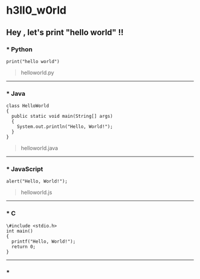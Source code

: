 # h3ll0_w0rld

## Hey , let's print "hello world" !!

### * Python 
```
print("hello world")
```
> helloworld.py

---

### * Java
```
class HelloWorld
{
  public static void main(String[] args) 
  {
    System.out.println("Hello, World!"); 
  }
}
```
> helloworld.java

---

### * JavaScript
```
alert("Hello, World!");
```
> helloworld.js

---

### * C
```
\#include <stdio.h>
int main() 
{
  printf("Hello, World!");
  return 0;
}
```

---

### * 
```

```
